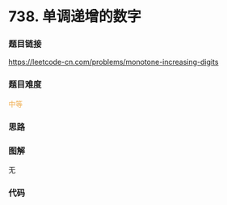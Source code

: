 # 738. 单调递增的数字

### 题目链接

https://leetcode-cn.com/problems/monotone-increasing-digits

### 题目难度

<font color=#F0AD4E>中等</font>

### 思路



### 图解

无

### 代码

```python
```